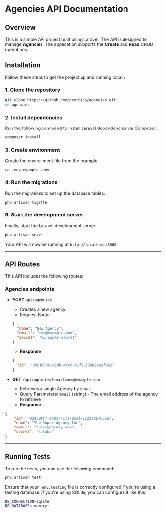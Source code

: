 # Agencies API Documentation

## Overview

This is a simple API project built using Laravel. The API is designed to manage **Agencies**. The application supports the **Create** and **Read** CRUD operations.

## Installation

Follow these steps to get the project up and running locally:

### 1. Clone the repository

```bash
git clone https://github.com/pcerbino/agencies.git
cd agencies
```

### 2. Install dependencies

Run the following command to install Laravel dependencies via Composer:

```bash
composer install
```

### 3. Create environment

Create the environment file from the example

```bash
cp .env.example .env
```


### 4. Run the migrations

Run the migrations to set up the database tables:

```bash
php artisan migrate
```

### 5. Start the development server

Finally, start the Laravel development server:

```bash
php artisan serve
```

Your API will now be running at `http://localhost:8000`.

----

## API Routes

This API includes the following routes:

### Agencies endpoints

- **POST** `api/agencies`

  - Creates a new agency.
  - Request Body:
  ```json
  {
    "name": "New Agency",
    "email": "new@example.com",
    "secret": "my-super-secret"
  }
  ```
  - **Response**

  ```json
  {
    "id": "05610306-c98b-4cc6-b1f9-38882aecf9e2"
  }
  ```

- **GET** `/api/agencies?email=new@example.com`

  - Retrieves a single Agency by email
  - Query Parameters: `email` (string) - The email address of the agency to retrieve.
  - **Response**
```json
{
    "id": "024381f7-ad83-417a-85af-8223adb76516",
    "name": "The Super Agency Inc",
    "email": "super@agency.com",
    "secret": "salaka"
}
```

---

## Running Tests

To run the tests, you can use the following command:

```bash
php artisan test
```

Ensure that your `.env.testing` file is correctly configured if you're using a testing database. If you're using SQLite, you can configure it like this:

```bash
DB_CONNECTION=sqlite
DB_DATABASE=:memory:
```
